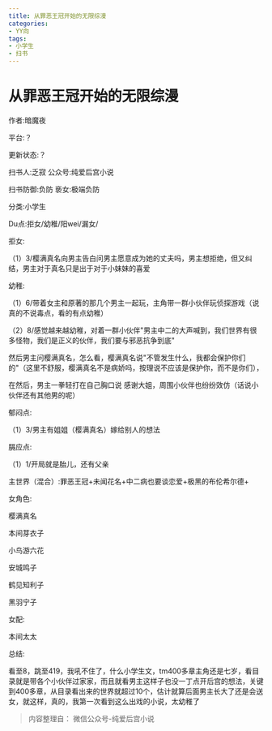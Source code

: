 ```yaml
---
title: 从罪恶王冠开始的无限综漫
categories:
- YY向
tags:
- 小学生
- 扫书
---
```

# 从罪恶王冠开始的无限综漫
作者:暗魔夜

平台:？

更新状态:？

扫书人:乏寂 公众号:纯爱后宫小说

扫书防御:负防 亵女:极端负防

分类:小学生

Du点:拒女/幼稚/阳wei/漏女/

拒女:

（1）3/樱满真名向男主告白问男主愿意成为她的丈夫吗，男主想拒绝，但又纠结，男主对于真名只是出于对于小妹妹的喜爱

幼稚:

（1）6/带着女主和原著的那几个男主一起玩，主角带一群小伙伴玩侦探游戏（说真的不说毒点，看的有点幼稚）

（2）8/感觉越来越幼稚，对着一群小伙伴"男主中二的大声喊到，我们世界有很多怪物，我们是正义的伙伴，我们要与邪恶抗争到底"

然后男主问樱满真名，怎么看，樱满真名说"不管发生什么，我都会保护你们的"（这里不舒服，樱满真名不是病娇吗，按理说不应该是保护你，而不是你们），

在然后，男主一拳轻打在自己胸口说
感谢大姐，周围小伙伴也纷纷效仿（话说小伙伴还有其他男的呢）

郁闷点:

（1）3/男主有姐姐（樱满真名）嫁给别人的想法

膈应点:

（1）1/开局就是胎儿，还有父亲

主世界（混合）:罪恶王冠+未闻花名+中二病也要谈恋爱+极黑的布伦希尔德+

女角色:

樱满真名

本间芽衣子

小鸟游六花

安城鸣子

鹤见知利子

黑羽宁子

女配:

本间太太

总结:

看至8，跳至419，我吼不住了，什么小学生文，tm400多章主角还是七岁，看目录就是带各个小伙伴过家家，而且就看男主这样子也没一丁点开后宫的想法，关键到400多章，从目录看出来的世界就超过10个，估计就算后面男主长大了还是会送女，就这样，真的，我第一次看到这么出戏的小说，太幼稚了


> 内容整理自： 微信公众号-纯爱后宫小说